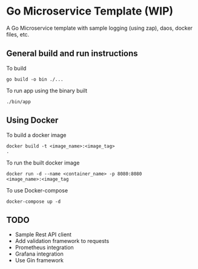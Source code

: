 # Go Microservice Template (WIP)

A Go Microservice template with sample logging (using zap), daos, docker files, etc.

## General build and run instructions

To build

<code>go build -o bin ./...</code>

To run app using the binary built

<code>./bin/app</code>

## Using Docker

To build a docker image

<code>docker build -t <image_name>:<image_tag> .</code>

To run the built docker image

<code>docker run -d --name <container_name> -p 8080:8080 <image_name>:<image_tag</code>

To use Docker-compose

<code>docker-compose up -d</code>

## TODO

- Sample Rest API client
- Add validation framework to requests
- Prometheus integration
- Grafana integration
- Use Gin framework
